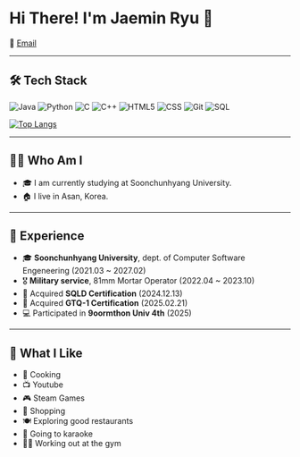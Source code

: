 # Hi There! I'm Jaemin Ryu 👋

📧 [Email](mailto:jyoonlee@sch.ac.kr)

---

## 🛠️ Tech Stack
![Java](https://img.shields.io/badge/-Java-007396?logo=java&logoColor=white&style=flat)
![Python](https://img.shields.io/badge/-Python-3776AB?logo=python&logoColor=white&style=flat)
![C](https://img.shields.io/badge/-C-A8B9CC?logo=c&logoColor=white&style=flat)
![C++](https://img.shields.io/badge/-C++-00599C?logo=cplusplus&logoColor=white&style=flat)
![HTML5](https://img.shields.io/badge/-HTML5-E34F26?logo=html5&logoColor=white&style=flat)
![CSS](https://img.shields.io/badge/-CSS3-1572B6?logo=css3&logoColor=white&style=flat)
![Git](https://img.shields.io/badge/-Git-F05032?logo=git&logoColor=white&style=flat)
![SQL](https://img.shields.io/badge/-SQL-4479A1?logo=sql&logoColor=white&style=flat)

[![Top Langs](https://github-readme-stats.vercel.app/api/top-langs/?username=zzfbwoals)](https://github.com/anuraghazra/github-readme-stats)

---

## 🙋‍♂️ Who Am I
- 🎓 I am currently studying at Soonchunhyang University.
- 🏠 I live in Asan, Korea.

---

## 💼 Experience
- 🎓 **Soonchunhyang University**, dept. of Computer Software Engeneering (2021.03 ~ 2027.02)
- 🎖 **Military service**, 81mm Mortar Operator (2022.04 ~ 2023.10)
- 📜 Acquired **SQLD Certification** (2024.12.13)
- 📜 Acquired **GTQ-1 Certification** (2025.02.21)
- 💻 Participated in **9oormthon Univ 4th** (2025)

---

## 🎨 What I Like
- 🍳 Cooking  
- 📺 Youtube  
- 🎮 Steam Games  
- 🛒 Shopping  
- 🍽 Exploring good restaurants  
- 🎤 Going to karaoke
- 🏋️‍♂️ Working out at the gym  
